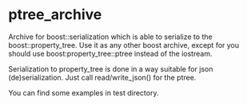 # ptree_archive
Archive for boost::serialization which is able to serialize to the
boost::property_tree. Use it as any other boost archive, except for you
should use boost:property_tree::ptree instead of the iostream.

Serialization to property_tree is done in a way suitable for json
(de)serialization. Just call read/write_json() for the ptree.

You can find some examples in test directory.
